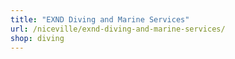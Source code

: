 ```yaml
---
title: "EXND Diving and Marine Services"
url: /niceville/exnd-diving-and-marine-services/
shop: diving
---
```

